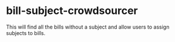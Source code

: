 bill-subject-crowdsourcer
=========================

This will find all the bills without a subject and allow users to assign subjects to bills.
